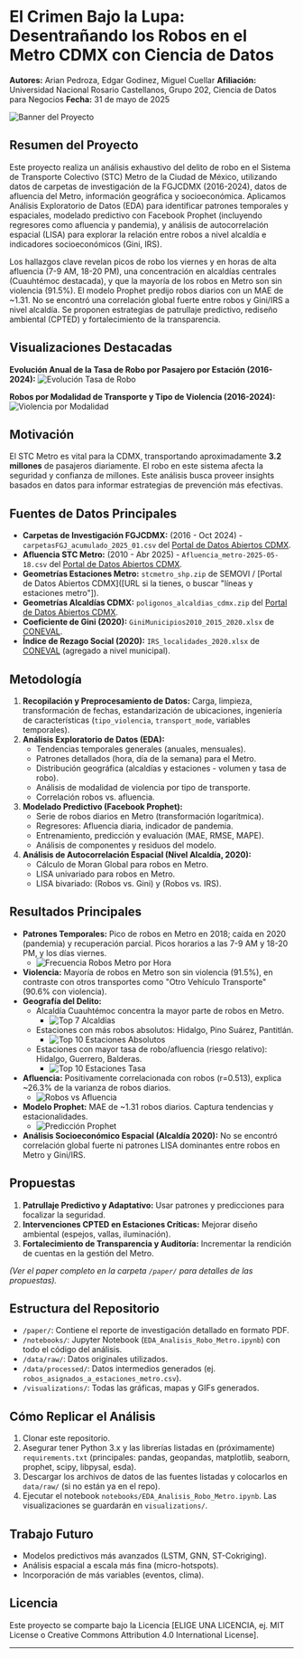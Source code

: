# El Crimen Bajo la Lupa: Desentrañando los Robos en el Metro CDMX con Ciencia de Datos

**Autores:** Arian Pedroza, Edgar Godinez, Miguel Cuellar
**Afiliación:** Universidad Nacional Rosario Castellanos, Grupo 202, Ciencia de Datos para Negocios
**Fecha:** 31 de mayo de 2025

<!-- Opcional: Imagen de Portada/Banner -->
 ![Banner del Proyecto](Visualizaciones/banner_image.png) 

## Resumen del Proyecto

Este proyecto realiza un análisis exhaustivo del delito de robo en el Sistema de Transporte Colectivo (STC) Metro de la Ciudad de México, utilizando datos de carpetas de investigación de la FGJCDMX (2016-2024), datos de afluencia del Metro, información geográfica y socioeconómica. Aplicamos Análisis Exploratorio de Datos (EDA) para identificar patrones temporales y espaciales, modelado predictivo con Facebook Prophet (incluyendo regresores como afluencia y pandemia), y análisis de autocorrelación espacial (LISA) para explorar la relación entre robos a nivel alcaldía e indicadores socioeconómicos (Gini, IRS).

Los hallazgos clave revelan picos de robo los viernes y en horas de alta afluencia (7-9 AM, 18-20 PM), una concentración en alcaldías centrales (Cuauhtémoc destacada), y que la mayoría de los robos en Metro son sin violencia (91.5%). El modelo Prophet predijo robos diarios con un MAE de ~1.31. No se encontró una correlación global fuerte entre robos y Gini/IRS a nivel alcaldía. Se proponen estrategias de patrullaje predictivo, rediseño ambiental (CPTED) y fortalecimiento de la transparencia.

## Visualizaciones Destacadas

<!-- Elige 1 o 2 de tus GIFs o gráficas más impactantes -->
**Evolución Anual de la Tasa de Robo por Pasajero por Estación (2016-2024):**
![Evolución Tasa de Robo](Visualizaciones/evolucion_tasa_robo_metro_estacion_anual.gif)

**Robos por Modalidad de Transporte y Tipo de Violencia (2016-2024):**
![Violencia por Modalidad](Visualizaciones/violencia_por_modalidad_transporte.png)

## Motivación

El STC Metro es vital para la CDMX, transportando aproximadamente **3.2 millones** de pasajeros diariamente. El robo en este sistema afecta la seguridad y confianza de millones. Este análisis busca proveer insights basados en datos para informar estrategias de prevención más efectivas.

## Fuentes de Datos Principales

*   **Carpetas de Investigación FGJCDMX:** (2016 - Oct 2024) - `carpetasFGJ_acumulado_2025_01.csv` del [Portal de Datos Abiertos CDMX](https://datos.cdmx.gob.mx/dataset/carpetas-de-investigacion-fgj-de-la-ciudad-de-mexico).
*   **Afluencia STC Metro:** (2010 - Abr 2025) - `Afluencia_metro-2025-05-18.csv` del [Portal de Datos Abiertos CDMX](https://datos.cdmx.gob.mx/dataset/afluencia-diaria-del-metro-cdmx).
*   **Geometrías Estaciones Metro:** `stcmetro_shp.zip` de SEMOVI / [Portal de Datos Abiertos CDMX]([URL si la tienes, o buscar "líneas y estaciones metro"]).
*   **Geometrías Alcaldías CDMX:** `poligonos_alcaldias_cdmx.zip` del [Portal de Datos Abiertos CDMX](https://datos.cdmx.gob.mx/dataset/alcaldias).
*   **Coeficiente de Gini (2020):** `GiniMunicipios2010_2015_2020.xlsx` de [CONEVAL](https://www.coneval.org.mx/Medicion/Paginas/Cohesion_Social.aspx).
*   **Índice de Rezago Social (2020):** `IRS_localidades_2020.xlsx` de [CONEVAL](https://www.coneval.org.mx/Medicion/Documents/IRS_2020/IRS_loc_2000_2020.zip) (agregado a nivel municipal).

## Metodología

1.  **Recopilación y Preprocesamiento de Datos:** Carga, limpieza, transformación de fechas, estandarización de ubicaciones, ingeniería de características (`tipo_violencia`, `transport_mode`, variables temporales).
2.  **Análisis Exploratorio de Datos (EDA):**
    *   Tendencias temporales generales (anuales, mensuales).
    *   Patrones detallados (hora, día de la semana) para el Metro.
    *   Distribución geográfica (alcaldías y estaciones - volumen y tasa de robo).
    *   Análisis de modalidad de violencia por tipo de transporte.
    *   Correlación robos vs. afluencia.
3.  **Modelado Predictivo (Facebook Prophet):**
    *   Serie de robos diarios en Metro (transformación logarítmica).
    *   Regresores: Afluencia diaria, indicador de pandemia.
    *   Entrenamiento, predicción y evaluación (MAE, RMSE, MAPE).
    *   Análisis de componentes y residuos del modelo.
4.  **Análisis de Autocorrelación Espacial (Nivel Alcaldía, 2020):**
    *   Cálculo de Moran Global para robos en Metro.
    *   LISA univariado para robos en Metro.
    *   LISA bivariado: (Robos vs. Gini) y (Robos vs. IRS).

## Resultados Principales

*   **Patrones Temporales:** Pico de robos en Metro en 2018; caída en 2020 (pandemia) y recuperación parcial. Picos horarios a las 7-9 AM y 18-20 PM, y los días viernes.
    *   ![Frecuencia Robos Metro por Hora](Visualizaciones/hist_frecuencia_robos_metro_hora.png)
*   **Violencia:** Mayoría de robos en Metro son sin violencia (91.5%), en contraste con otros transportes como "Otro Vehículo Transporte" (90.6% con violencia).
*   **Geografía del Delito:**
    *   Alcaldía Cuauhtémoc concentra la mayor parte de robos en Metro.
        *   ![Top 7 Alcaldías](Visualizaciones/top7_alcaldias_transporte_agrupado_pct_metro.png)
    *   Estaciones con más robos absolutos: Hidalgo, Pino Suárez, Pantitlán.
        *   ![Top 10 Estaciones Absolutos](Visualizaciones/top_10_estaciones_robos_absolutos.png)
    *   Estaciones con mayor tasa de robo/afluencia (riesgo relativo): Hidalgo, Guerrero, Balderas.
        *   ![Top 10 Estaciones Tasa](Visualizaciones/top_10_estaciones_tasa_robo.png)
*   **Afluencia:** Positivamente correlacionada con robos (r=0.513), explica ~26.3% de la varianza de robos diarios.
    *   ![Robos vs Afluencia](Visualizaciones/scatter_robos_vs_afluencia_total.png)
*   **Modelo Prophet:** MAE de ~1.31 robos diarios. Captura tendencias y estacionalidades.
    *   ![Predicción Prophet](Visualizaciones/prediccion_prophet_final_log_revertida.png)
*   **Análisis Socioeconómico Espacial (Alcaldía 2020):** No se encontró correlación global fuerte ni patrones LISA dominantes entre robos en Metro y Gini/IRS.

## Propuestas

1.  **Patrullaje Predictivo y Adaptativo:** Usar patrones y predicciones para focalizar la seguridad.
2.  **Intervenciones CPTED en Estaciones Críticas:** Mejorar diseño ambiental (espejos, vallas, iluminación).
3.  **Fortalecimiento de Transparencia y Auditoría:** Incrementar la rendición de cuentas en la gestión del Metro.

*(Ver el paper completo en la carpeta `/paper/` para detalles de las propuestas).*

## Estructura del Repositorio

*   `/paper/`: Contiene el reporte de investigación detallado en formato PDF.
*   `/notebooks/`: Jupyter Notebook (`EDA_Analisis_Robo_Metro.ipynb`) con todo el código del análisis.
*   `/data/raw/`: Datos originales utilizados.
*   `/data/processed/`: Datos intermedios generados (ej. `robos_asignados_a_estaciones_metro.csv`).
*   `/visualizations/`: Todas las gráficas, mapas y GIFs generados.

## Cómo Replicar el Análisis

1.  Clonar este repositorio.
2.  Asegurar tener Python 3.x y las librerías listadas en (próximamente) `requirements.txt` (principales: pandas, geopandas, matplotlib, seaborn, prophet, scipy, libpysal, esda).
3.  Descargar los archivos de datos de las fuentes listadas y colocarlos en `data/raw/` (si no están ya en el repo).
4.  Ejecutar el notebook `notebooks/EDA_Analisis_Robo_Metro.ipynb`. Las visualizaciones se guardarán en `visualizations/`.

## Trabajo Futuro

*   Modelos predictivos más avanzados (LSTM, GNN, ST-Cokriging).
*   Análisis espacial a escala más fina (micro-hotspots).
*   Incorporación de más variables (eventos, clima).

## Licencia

Este proyecto se comparte bajo la Licencia [ELIGE UNA LICENCIA, ej. MIT License o Creative Commons Attribution 4.0 International License].

---
